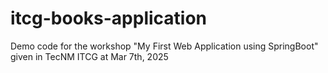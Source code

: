 # itcg-books-application
Demo code for the workshop "My First Web Application using SpringBoot" given in TecNM ITCG at Mar 7th, 2025